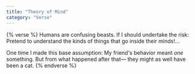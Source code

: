 ```yaml
---
title: "Theory of Mind"
category: "Verse"
---
```

{% verse %}
Humans are confusing beasts.
If I should undertake the risk:
Pretend to understand the kinds
of things that go inside their minds!…

One time I made this base assumption:
My friend's behavior meant _one_ something.
But from what happened after that—
they might as well have been a cat.
{% endverse %}
